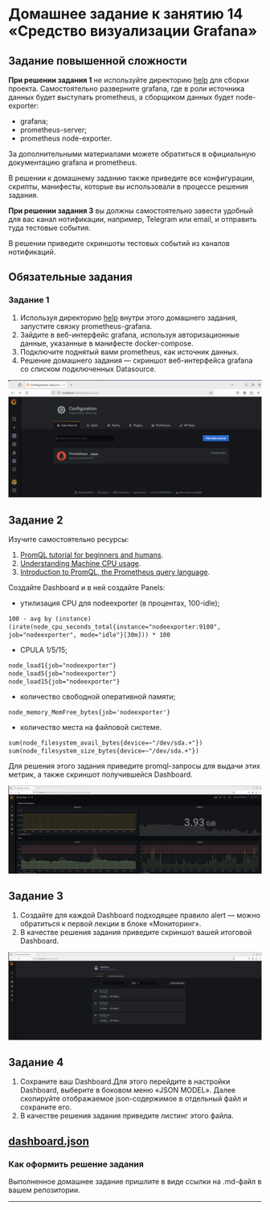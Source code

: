 # Домашнее задание к занятию 14 «Средство визуализации Grafana»

## Задание повышенной сложности

**При решении задания 1** не используйте директорию [help](./help) для сборки проекта. Самостоятельно разверните grafana, где в роли источника данных будет выступать prometheus, а сборщиком данных будет node-exporter:

- grafana;
- prometheus-server;
- prometheus node-exporter.

За дополнительными материалами можете обратиться в официальную документацию grafana и prometheus.

В решении к домашнему заданию также приведите все конфигурации, скрипты, манифесты, которые вы 
использовали в процессе решения задания.

**При решении задания 3** вы должны самостоятельно завести удобный для вас канал нотификации, например, Telegram или email, и отправить туда тестовые события.

В решении приведите скриншоты тестовых событий из каналов нотификаций.

## Обязательные задания

### Задание 1

1. Используя директорию [help](./help) внутри этого домашнего задания, запустите связку prometheus-grafana.
1. Зайдите в веб-интерфейс grafana, используя авторизационные данные, указанные в манифесте docker-compose.
1. Подключите поднятый вами prometheus, как источник данных.
1. Решение домашнего задания — скриншот веб-интерфейса grafana со списком подключенных Datasource.  

![screenshot](https://github.com/AlexeyD3/mnt-homeworks/blob/monitoring-03-grafana/10-monitoring-03-grafana/img/grafana-prometheus.png?raw=true)

## Задание 2

Изучите самостоятельно ресурсы:

1. [PromQL tutorial for beginners and humans](https://valyala.medium.com/promql-tutorial-for-beginners-9ab455142085).
1. [Understanding Machine CPU usage](https://www.robustperception.io/understanding-machine-cpu-usage).
1. [Introduction to PromQL, the Prometheus query language](https://grafana.com/blog/2020/02/04/introduction-to-promql-the-prometheus-query-language/).

Создайте Dashboard и в ней создайте Panels:

- утилизация CPU для nodeexporter (в процентах, 100-idle);
```
100 - avg by (instance)(irate(node_cpu_seconds_total{instance="nodeexporter:9100", job="nodeexporter", mode="idle"}[30m])) * 100
```
- CPULA 1/5/15;
```
node_load1{job="nodeexporter"}
node_load5{job="nodeexporter"}
node_load15{job="nodeexporter"}
```
- количество свободной оперативной памяти;
```
node_memory_MemFree_bytes{job='nodeexporter'}
```
- количество места на файловой системе.
```
sum(node_filesystem_avail_bytes{device=~"/dev/sda.+"})
sum(node_filesystem_size_bytes{device=~"/dev/sda.+"})
```

Для решения этого задания приведите promql-запросы для выдачи этих метрик, а также скриншот получившейся Dashboard.

![screenshot](https://github.com/AlexeyD3/mnt-homeworks/blob/monitoring-03-grafana/10-monitoring-03-grafana/img/grafana-dashboard.png?raw=true)


## Задание 3

1. Создайте для каждой Dashboard подходящее правило alert — можно обратиться к первой лекции в блоке «Мониторинг».
1. В качестве решения задания приведите скриншот вашей итоговой Dashboard.

![screenshot](https://github.com/AlexeyD3/mnt-homeworks/blob/monitoring-03-grafana/10-monitoring-03-grafana/img/grafana-alerting.png?raw=true)


## Задание 4

1. Сохраните ваш Dashboard.Для этого перейдите в настройки Dashboard, выберите в боковом меню «JSON MODEL». Далее скопируйте отображаемое json-содержимое в отдельный файл и сохраните его.
1. В качестве решения задания приведите листинг этого файла.

[dashboard.json](https://github.com/AlexeyD3/mnt-homeworks/blob/monitoring-03-grafana/10-monitoring-03-grafana/dashboard.json)
---

### Как оформить решение задания

Выполненное домашнее задание пришлите в виде ссылки на .md-файл в вашем репозитории.

---
